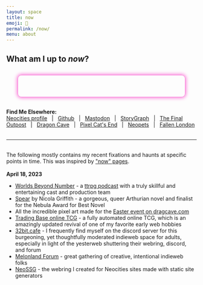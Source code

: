 ```yaml
---
layout: space
title: now
emoji: 🔮
permalink: /now/
menu: about
---
```

<h2>What am I up to <i>now</i>?</h2>
<div style="
    border: 1px solid #fa77d8;
    border-radius: 10px;
    padding: 20px;
    margin: 30px;
    box-shadow: 0px 0px 10px 2px #fa77d8;">
    <div id="statuscafe-username"></div>&nbsp;&nbsp;<div id="statuscafe-content"></div>
    <script src="https://status.cafe/current-status.js?name=lostletters" defer></script>
</div>
<b>Find Me Elsewhere:</b>
<br>
<a target="_blank" href="https://neocities.org/site/lostletters">Neocities profile</a>
&nbsp;&nbsp;|&nbsp;&nbsp;
<a target="_blank" href="https://github.com/toritried/lostletters">Github</a>
&nbsp;&nbsp;|&nbsp;&nbsp;
<a target="_blank" href="https://indieweb.social/@lostletters" rel="me">Mastodon</a>
&nbsp;&nbsp;|&nbsp;&nbsp;
<a target="_blank" href="https://app.thestorygraph.com/profile/lostletters" rel="me">StoryGraph</a>
&nbsp;&nbsp;|&nbsp;&nbsp;
<a target="_blank" href="https://finaloutpost.net/visit/lostletters" rel="me">The Final Outpost</a>
&nbsp;&nbsp;|&nbsp;&nbsp;
<a target="_blank" href="https://dragcave.net/user/lostletters" rel="me">Dragon Cave</a>
&nbsp;&nbsp;|&nbsp;&nbsp;
<a target="_blank" href="https://www.pixelcatsend.com/profile&id=5618" rel="me">Pixel Cat's End</a>
&nbsp;&nbsp;|&nbsp;&nbsp;
<a target="_blank" href="https://neopets.com/userlookup.phtml?user=waterfish57" rel="me">Neopets</a>
&nbsp;&nbsp;|&nbsp;&nbsp;
<a target="_blank" href="https://www.fallenlondon.com/profile/Reina%20Hanwin" rel="me">Fallen London</a>
<br>
<br>
<hr>
<br>
The following mostly contains my recent fixations and haunts at specific points in time. This was inspired by <a target="_blank" href="https://nownownow.com/about">"now" pages</a>.
<br>
<br>
<b>April 18, 2023</b>
<ul>
    <li><a target="_blank" href="https://www.patreon.com/worldsbeyondnumber/about">Worlds Beyond Number</a> - a <a target="_blank" href="https://worlds-beyond-number.simplecast.com/">ttrpg podcast</a> with a truly skillful and entertaining cast and production team</li>
    <li><a target="_blank" href="https://nicolagriffith.com/spear/">Spear</a> by Nicola Griffith - a gorgeous, queer Arthurian novel and finalist for the Nebula Award for Best Novel</li>
    <li>All the incredible pixel art made for the <a target="_blank" href="https://dragcave.net/easter/lostletters">Easter event on dragcave.com</a></li>
    <li><a target="_blank" href="https://heavenspell.la-impresion.org/TCG/">Trading Base online TCG</a> - a fully automated online TCG, which is an amazingly updated revival of one of my favorite early web hobbies</li>
    <li><a target="_blank" href="https://32bit.cafe/">32bit.cafe</a> - I frequently find myself on the discord server for this burgeoning, yet thoughtfully moderated indieweb space for adults, especially in light of the yesterweb shuttering their webring, discord, and forum</li>
    <li><a target="_blank" href="https://forum.melonland.net/">Melonland Forum</a> - great gathering of creative, intentional indieweb folks</li>
    <li><a target="_blank" href="https://neossg.neocities.org/">NeoSSG</a> - the webring I created for Neocities sites made with static site generators</li>
</ul>